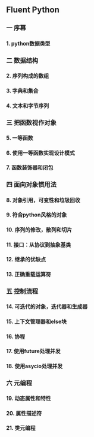 ## Fluent Python

### 一 序幕

#### 1. python数据类型

### 二 数据结构

#### 2. 序列构成的数组

#### 3. 字典和集合

#### 4. 文本和字节序列

### 三 把函数视作对象

#### 5. 一等函数

#### 6. 使用一等函数实现设计模式

#### 7. 函数装饰器和闭包 

### 四 面向对象惯用法

#### 8. 对象引用，可变性和垃圾回收

#### 9. 符合python风格的对象

#### 10. 序列的修改，散列和切片 

#### 11. 接口：从协议到抽象基类

#### 12. 继承的优缺点

#### 13. 正确重载运算符

### 五 控制流程

#### 14. 可迭代的对象，迭代器和生成器

#### 15. 上下文管理器和else块

#### 16. 协程 

#### 17. 使用future处理并发

#### 18. 使用asycio处理并发

### 六 元编程

#### 19. 动态属性和特性

#### 20. 属性描述符

#### 21. 类元编程